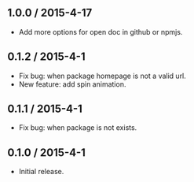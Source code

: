 1.0.0 / 2015-4-17
------------------
* Add more options for open doc in github or npmjs.

0.1.2 / 2015-4-1
------------------
* Fix bug: when package homepage is not a valid url.
* New feature: add spin animation.

0.1.1 / 2015-4-1
------------------
* Fix bug: when package is not exists.

0.1.0 / 2015-4-1
------------------
* Initial release.
